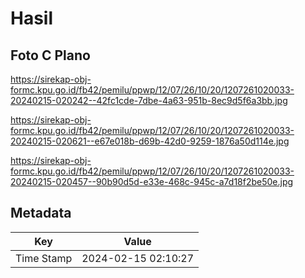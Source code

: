 # Hasil

## Foto C Plano

https://sirekap-obj-formc.kpu.go.id/fb42/pemilu/ppwp/12/07/26/10/20/1207261020033-20240215-020242--42fc1cde-7dbe-4a63-951b-8ec9d5f6a3bb.jpg

https://sirekap-obj-formc.kpu.go.id/fb42/pemilu/ppwp/12/07/26/10/20/1207261020033-20240215-020621--e67e018b-d69b-42d0-9259-1876a50d114e.jpg

https://sirekap-obj-formc.kpu.go.id/fb42/pemilu/ppwp/12/07/26/10/20/1207261020033-20240215-020457--90b90d5d-e33e-468c-945c-a7d18f2be50e.jpg


## Metadata

| Key        | Value               |
| ---------- | ------------------- |
| Time Stamp | 2024-02-15 02:10:27 |



